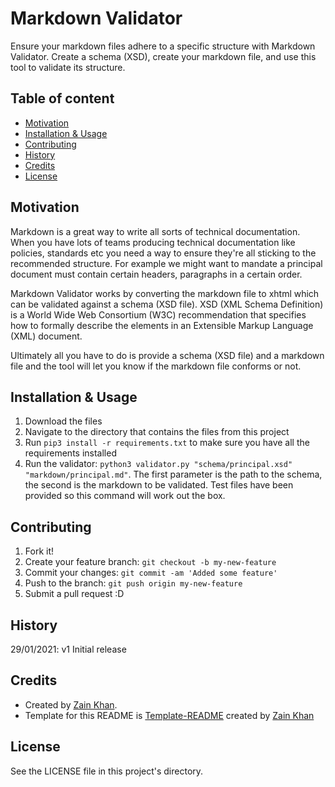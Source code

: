# Markdown Validator
Ensure your markdown files adhere to a specific structure with Markdown Validator. Create a schema (XSD), create your markdown file, and use this tool to validate its structure.

## Table of content
- [Motivation](#motivation)
- [Installation & Usage](#installation--usage)
- [Contributing](#contributing)
- [History](#history)
- [Credits](#credits)
- [License](#license)

## Motivation
Markdown is a great way to write all sorts of technical documentation. When you have lots of teams producing technical documentation like policies, standards etc you need a way to ensure they're all sticking to the recommended structure. For example we might want to mandate a principal document must contain certain headers, paragraphs in a certain order.

Markdown Validator works by converting the markdown file to xhtml which can be validated against a schema (XSD file). XSD (XML Schema Definition) is a World Wide Web Consortium (W3C) recommendation that specifies how to formally describe the elements in an Extensible Markup Language (XML) document. 

Ultimately all you have to do is provide a schema (XSD file) and a markdown file and the tool will let you know if the markdown file conforms or not.

## Installation & Usage
1. Download the files
2. Navigate to the directory that contains the files from this project
3. Run `pip3 install -r requirements.txt` to make sure you have all the requirements installed
4. Run the validator: `python3 validator.py "schema/principal.xsd" "markdown/principal.md"`. The first parameter is the path to the schema, the second is the markdown to be validated. Test files have been provided so this command will work out the box.

## Contributing
1. Fork it!
2. Create your feature branch: `git checkout -b my-new-feature`
3. Commit your changes: `git commit -am 'Added some feature'`
4. Push to the branch: `git push origin my-new-feature`
5. Submit a pull request :D

## History
29/01/2021: v1 Initial release

## Credits
- Created by <a href="https://iamzain.com">Zain Khan</a>.
- Template for this README is <a href="https://github.com/gitzain/template-README">Template-README</a> created by <a href="https://iamzain.com">Zain Khan</a>

## License
See the LICENSE file in this project's directory.
